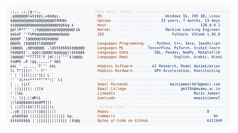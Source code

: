 <picture>
  <source srcset="https://raw.githubusercontent.com/mmazinjameel/mmazinjameel/main/dark_mode.svg?v=1750277594" media="(prefers-color-scheme: dark)">
  <img src="https://raw.githubusercontent.com/mmazinjameel/mmazinjameel/main/light_mode.svg?v=1750277594">
</picture>
